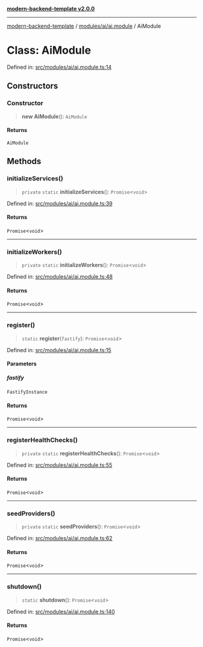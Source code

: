 [**modern-backend-template v2.0.0**](../../../../README.md)

***

[modern-backend-template](../../../../modules.md) / [modules/ai/ai.module](../README.md) / AiModule

# Class: AiModule

Defined in: [src/modules/ai/ai.module.ts:14](https://github.com/maemreyo/saas-4cus-nodejs/blob/1a77de11cd6eaefe66c31c7f5de281673fc25ce5/src/modules/ai/ai.module.ts#L14)

## Constructors

### Constructor

> **new AiModule**(): `AiModule`

#### Returns

`AiModule`

## Methods

### initializeServices()

> `private` `static` **initializeServices**(): `Promise`\<`void`\>

Defined in: [src/modules/ai/ai.module.ts:39](https://github.com/maemreyo/saas-4cus-nodejs/blob/1a77de11cd6eaefe66c31c7f5de281673fc25ce5/src/modules/ai/ai.module.ts#L39)

#### Returns

`Promise`\<`void`\>

***

### initializeWorkers()

> `private` `static` **initializeWorkers**(): `Promise`\<`void`\>

Defined in: [src/modules/ai/ai.module.ts:48](https://github.com/maemreyo/saas-4cus-nodejs/blob/1a77de11cd6eaefe66c31c7f5de281673fc25ce5/src/modules/ai/ai.module.ts#L48)

#### Returns

`Promise`\<`void`\>

***

### register()

> `static` **register**(`fastify`): `Promise`\<`void`\>

Defined in: [src/modules/ai/ai.module.ts:15](https://github.com/maemreyo/saas-4cus-nodejs/blob/1a77de11cd6eaefe66c31c7f5de281673fc25ce5/src/modules/ai/ai.module.ts#L15)

#### Parameters

##### fastify

`FastifyInstance`

#### Returns

`Promise`\<`void`\>

***

### registerHealthChecks()

> `private` `static` **registerHealthChecks**(): `Promise`\<`void`\>

Defined in: [src/modules/ai/ai.module.ts:55](https://github.com/maemreyo/saas-4cus-nodejs/blob/1a77de11cd6eaefe66c31c7f5de281673fc25ce5/src/modules/ai/ai.module.ts#L55)

#### Returns

`Promise`\<`void`\>

***

### seedProviders()

> `private` `static` **seedProviders**(): `Promise`\<`void`\>

Defined in: [src/modules/ai/ai.module.ts:62](https://github.com/maemreyo/saas-4cus-nodejs/blob/1a77de11cd6eaefe66c31c7f5de281673fc25ce5/src/modules/ai/ai.module.ts#L62)

#### Returns

`Promise`\<`void`\>

***

### shutdown()

> `static` **shutdown**(): `Promise`\<`void`\>

Defined in: [src/modules/ai/ai.module.ts:140](https://github.com/maemreyo/saas-4cus-nodejs/blob/1a77de11cd6eaefe66c31c7f5de281673fc25ce5/src/modules/ai/ai.module.ts#L140)

#### Returns

`Promise`\<`void`\>
